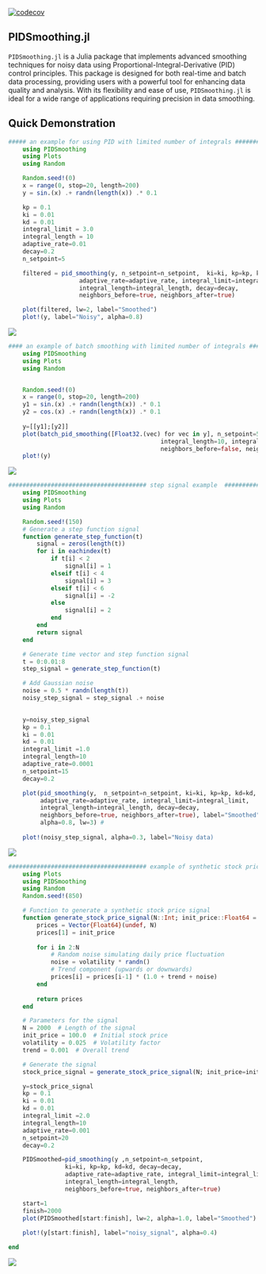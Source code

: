 [![codecov](https://codecov.io/gh/MortezaBabazadehShareh/PIDSmoothing.jl/graph/badge.svg?token=URVBMQ69J8)](https://codecov.io/gh/MortezaBabazadehShareh/PIDSmoothing.jl)

## PIDSmoothing.jl

`PIDSmoothing.jl` is a Julia package that implements advanced smoothing techniques for noisy data using Proportional-Integral-Derivative (PID) control principles. This package is designed for both real-time and batch data processing, providing users with a powerful tool for enhancing data quality and analysis. With its flexibility and ease of use, `PIDSmoothing.jl` is ideal for a wide range of applications requiring precision in data smoothing.

## Quick Demonstration

```julia
##### an example for using PID with limited number of integrals ##################################
    using PIDSmoothing
    using Plots
    using Random

    Random.seed!(0)
    x = range(0, stop=20, length=200)
    y = sin.(x) .+ randn(length(x)) .* 0.1

    kp = 0.1
    ki = 0.01
    kd = 0.01
    integral_limit = 3.0
    integral_length = 10
    adaptive_rate=0.01
    decay=0.2
    n_setpoint=5

    filtered = pid_smoothing(y, n_setpoint=n_setpoint,  ki=ki, kp=kp, kd=kd,
                    adaptive_rate=adaptive_rate, integral_limit=integral_limit, 
                    integral_length=integral_length, decay=decay,
                    neighbors_before=true, neighbors_after=true)

    plot(filtered, lw=2, label="Smoothed")   
    plot!(y, label="Noisy", alpha=0.8)
```
![](PIDSmoothing1.png)
```julia
#### an example of batch smoothing with limited number of integrals ##############################
    using PIDSmoothing
    using Plots
    using Random


    Random.seed!(0)
    x = range(0, stop=20, length=200)
    y1 = sin.(x) .+ randn(length(x)) .* 0.1
    y2 = cos.(x) .+ randn(length(x)) .* 0.1
 
    y=[[y1];[y2]]
    plot(batch_pid_smoothing([Float32.(vec) for vec in y], n_setpoint=5, decay=0.2,
                                           integral_length=10, integral_limit=2.0, adaptive_rate=0.001,
                                           neighbors_before=false, neighbors_after=true), lw=2) #, 0.1, 0.01, 0.01, 10
    plot!(y)
```
![](PIDSmoothing2.png)

```julia
####################################### step signal example  ##############################
    using PIDSmoothing
    using Plots
    using Random

    Random.seed!(150)
    # Generate a step function signal
    function generate_step_function(t)
        signal = zeros(length(t))
        for i in eachindex(t)
            if t[i] < 2
                signal[i] = 1
            elseif t[i] < 4
                signal[i] = 3
            elseif t[i] < 6
                signal[i] = -2
            else
                signal[i] = 2
            end
        end
        return signal
    end

    # Generate time vector and step function signal
    t = 0:0.01:8
    step_signal = generate_step_function(t)

    # Add Gaussian noise
    noise = 0.5 * randn(length(t))
    noisy_step_signal = step_signal .+ noise

    
    y=noisy_step_signal
    kp = 0.1
    ki = 0.01
    kd = 0.01
    integral_limit =1.0
    integral_length=10
    adaptive_rate=0.0001
    n_setpoint=15
    decay=0.2

    plot(pid_smoothing(y,  n_setpoint=n_setpoint, ki=ki, kp=kp, kd=kd,
         adaptive_rate=adaptive_rate, integral_limit=integral_limit, 
         integral_length=integral_length, decay=decay,
         neighbors_before=true, neighbors_after=true), label="Smoothed",
         alpha=0.8, lw=3) #
       
    plot!(noisy_step_signal, alpha=0.3, label="Noisy data)
```
![](PIDSmoothing3.png)
```julia
####################################### example of synthetic stock price signal ###################
    using Plots
    using PIDSmoothing
    using Random
    Random.seed!(850)

    # Function to generate a synthetic stock price signal
    function generate_stock_price_signal(N::Int; init_price::Float64 = 100.0, volatility::Float64 = 0.02, trend::Float64 = 0.001)
        prices = Vector{Float64}(undef, N)
        prices[1] = init_price
        
        for i in 2:N
            # Random noise simulating daily price fluctuation
            noise = volatility * randn()
            # Trend component (upwards or downwards)
            prices[i] = prices[i-1] * (1.0 + trend + noise)
        end
        
        return prices
    end

    # Parameters for the signal
    N = 2000  # Length of the signal
    init_price = 100.0  # Initial stock price
    volatility = 0.025  # Volatility factor
    trend = 0.001  # Overall trend

    # Generate the signal
    stock_price_signal = generate_stock_price_signal(N; init_price=init_price, volatility=volatility, trend=trend)

    y=stock_price_signal
    kp = 0.1
    ki = 0.01
    kd = 0.01
    integral_limit =2.0
    integral_length=10
    adaptive_rate=0.001
    n_setpoint=20
    decay=0.2

    PIDSmoothed=pid_smoothing(y ,n_setpoint=n_setpoint, 
                ki=ki, kp=kp, kd=kd, decay=decay,
                adaptive_rate=adaptive_rate, integral_limit=integral_limit, 
                integral_length=integral_length,
                neighbors_before=true, neighbors_after=true)

    start=1
    finish=2000
    plot(PIDSmoothed[start:finish], lw=2, alpha=1.0, label="Smoothed")
    
    plot!(y[start:finish], label="noisy_signal", alpha=0.4)       

end
```
![](PIDSmoothing4.png)

